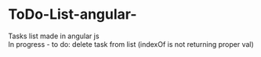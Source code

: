 # ToDo-List-angular-
Tasks list made in angular js <br>
In progress - to do: delete task from list (indexOf is not returning proper val)
